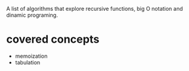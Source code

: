 A list of algorithms that explore recursive functions, big O notation and dinamic programing. 

# covered concepts
  + memoization
  + tabulation
